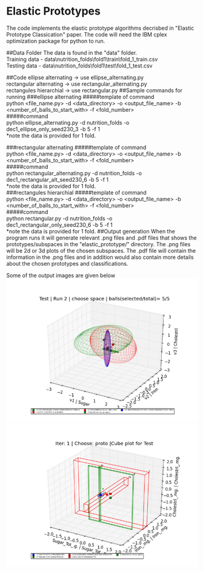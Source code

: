 # Elastic Prototypes

The code implements the elastic prototype algorithms decrisbed in "Elastic Prototype Classication" paper. The code will need the IBM cplex optimization package for python to run. 

##Data Folder
The data is found in the "data" folder.  
Training data - data\nutrition_folds\fold1\train\fold_1_train.csv  
Testing data  - data\nutrition_folds\fold1\test\fold_1_test.csv

##Code
ellipse alternating -> use ellipse_alternating.py  
rectangular alternating -> use rectangular_alternating.py  
rectangules hierarchial -> use rectangular.py
##Sample commands for running 
###ellipse alternating
#####template of command  
python \<file_name.py\> -d \<data_directory\> -o \<output_file_name\> -b \<number_of_balls_to_start_with\> -f \<fold_number\>  
#####command  
python ellipse_alternating.py -d nutrition_folds -o dec1_ellipse_only_seed230_3 -b 5 -f 1  
*note the data is provided for 1 fold.

###rectangular alternating
#####template of command  
python \<file_name.py\> -d \<data_directory\> -o \<output_file_name\> -b \<number_of_balls_to_start_with\> -f \<fold_number\>  
#####command  
python rectangular_alternating.py -d nutrition_folds -o dec1_rectangular_alt_seed230_6 -b 5 -f 1  
*note the data is provided for 1 fold.  
###rectangules hierarchial 
#####template of command  
python \<file_name.py\> -d \<data_directory\> -o \<output_file_name\> -b \<number_of_balls_to_start_with\> -f \<fold_number\>  
#####command  
python rectangular.py -d nutrition_folds -o dec1_rectangular_only_seed230_6 -b 5 -f 1  
*note the data is provided for 1 fold.
##Output generation
When the program runs it will generate relevant .png files and .pdf files that shows the prototypes/subspaces in the "elastic_prototype/" directory. The .png files will be 2d or 3d plots of the chosen subspaces. The .pdf file will contain the information in the .png files and in addition would also contain more details about the chosen prototypes and classifications.

Some of the output images are given below
![Image of ellipse alternating](https://github.com/prashan/elastic_prototype/blob/master/ellipse_alternating_iter2_choose_space.png)
![Image of ellipse alternating](https://github.com/prashan/elastic_prototype/blob/master/rectangular_alternating.png)



